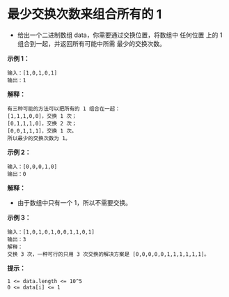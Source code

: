# 最少交换次数来组合所有的 1

- 给出一个二进制数组 data，你需要通过交换位置，将数组中 任何位置 上的 1 组合到一起，并返回所有可能中所需 最少的交换次数。

**示例 1：**

```
输入：[1,0,1,0,1]
输出：1
```

**解释：** 

```
有三种可能的方法可以把所有的 1 组合在一起：
[1,1,1,0,0]，交换 1 次；
[0,1,1,1,0]，交换 2 次；
[0,0,1,1,1]，交换 1 次。
所以最少的交换次数为 1。
```

**示例 2：**

```
输入：[0,0,0,1,0]
输出：0
```

**解释：** 

- 由于数组中只有一个 1，所以不需要交换。

**示例 3：**

```
输入：[1,0,1,0,1,0,0,1,1,0,1]
输出：3
解释：
交换 3 次，一种可行的只用 3 次交换的解决方案是 [0,0,0,0,0,1,1,1,1,1,1]。
```

**提示：**

```
1 <= data.length <= 10^5
0 <= data[i] <= 1
```



